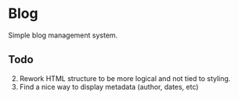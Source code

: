 # Blog

Simple blog management system.

## Todo
2. Rework HTML structure to be more logical and not tied to styling.
3. Find a nice way to display metadata (author, dates, etc)
